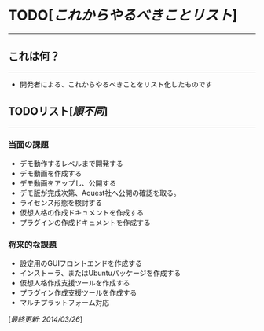 # TODO[*これからやるべきことリスト*]
---

## これは何？
---

* 開発者による、これからやるべきことをリスト化したものです


## TODOリスト[*順不同*]
---

### 当面の課題
* デモ動作するレベルまで開発する
* デモ動画を作成する
* デモ動画をアップし、公開する
* デモ版が完成次第、Aquest社へ公開の確認を取る。
* ライセンス形態を検討する
* 仮想人格の作成ドキュメントを作成する
* プラグインの作成ドキュメントを作成する

### 将来的な課題
* 設定用のGUIフロントエンドを作成する
* インストーラ、またはUbuntuパッケージを作成する
* 仮想人格作成支援ツールを作成する
* プラグイン作成支援ツールを作成する
* マルチプラットフォーム対応


[*最終更新: 2014/03/26*]

